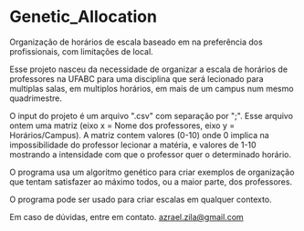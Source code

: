 # Genetic_Allocation
Organização de horários de escala baseado em na preferência dos profissionais, com limitações de local.

Esse projeto nasceu da necessidade de organizar a escala de horários de professores na UFABC para uma disciplina que será lecionado para multiplas salas, em multiplos horários, em mais de um campus num mesmo quadrimestre.

O input do projeto é um arquivo ".csv" com separação por ";".
Esse arquivo ontem uma matriz (eixo x = Nome dos professores, eixo y = Horários/Campus).
A matriz contem valores (0-10) onde 0 implica na impossibilidade do professor lecionar a matéria, e valores de 1-10 mostrando a intensidade com que o professor quer o determinado horário.

O programa usa um algoritmo genético para criar exemplos de organização que tentam satisfazer ao máximo todos, ou a maior parte, dos professores.

O programa pode ser usado para criar escalas em qualquer contexto.

Em caso de dúvidas, entre em contato.
azrael.zila@gmail.com
